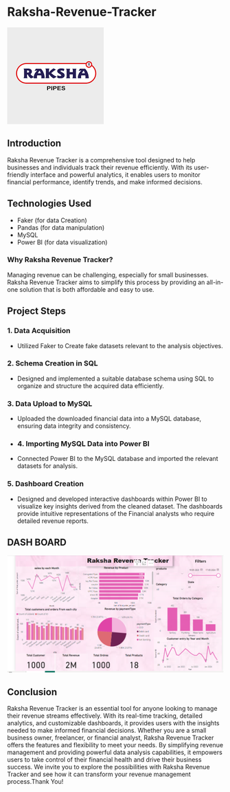 # Raksha-Revenue-Tracker 
![Raksha Revenue Tracker](https://github.com/Sibasankar2382/Raksha-Revenue-Tracker/blob/main/Raksha_image.png)


## Introduction

Raksha Revenue Tracker is a comprehensive tool designed to help businesses and individuals track their revenue efficiently. With its user-friendly interface and powerful analytics, it enables users to monitor financial performance, identify trends, and make informed decisions.
## Technologies Used
* Faker (for data Creation)
* Pandas (for data manipulation)
* MySQL
* Power BI (for data visualization)

### Why Raksha Revenue Tracker?
Managing revenue can be challenging, especially for small businesses. Raksha Revenue Tracker aims to simplify this process by providing an all-in-one solution that is both affordable and easy to use.
## Project Steps

### 1. Data Acquisition

- Utilized Faker to Create fake datasets relevant to the analysis objectives.

### 2. Schema Creation in SQL

- Designed and implemented a suitable database schema using SQL to organize and structure the acquired data efficiently.

### 3. Data Upload to MySQL

- Uploaded the downloaded financial data into a MySQL database, ensuring data integrity and consistency.
- ### 4. Importing MySQL Data into Power BI

- Connected Power BI to the MySQL database and imported the relevant datasets for analysis.
### 5. Dashboard Creation

- Designed and developed interactive dashboards within Power BI to visualize key insights derived from the cleaned dataset. The dashboards provide intuitive representations of the Financial analysts who require detailed revenue reports.
## DASH BOARD
![Raksha Revenue Tracker](https://github.com/Sibasankar2382/Raksha-Revenue-Tracker/blob/main/Raksha%20Revenue%20BI.PNG)


## Conclusion
Raksha Revenue Tracker is an essential tool for anyone looking to manage their revenue streams effectively. With its real-time tracking, detailed analytics, and customizable dashboards, it provides users with the insights needed to make informed financial decisions. Whether you are a small business owner, freelancer, or financial analyst, Raksha Revenue Tracker offers the features and flexibility to meet your needs. By simplifying revenue management and providing powerful data analysis capabilities, it empowers users to take control of their financial health and drive their business success. We invite you to explore the possibilities with Raksha Revenue Tracker and see how it can transform your revenue management process.Thank You!



